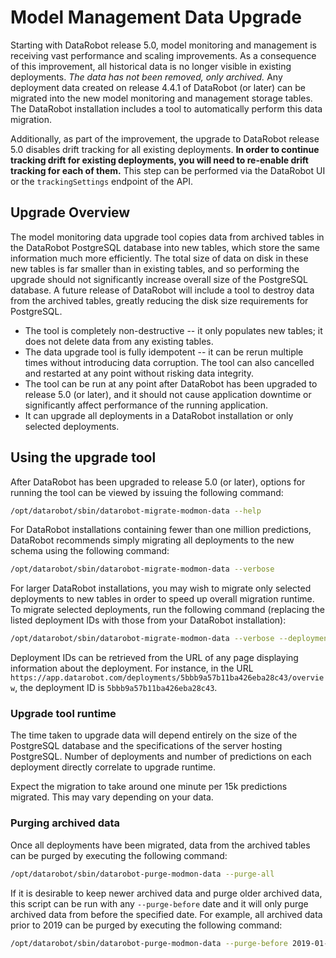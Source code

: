 # Model Management Data Upgrade

Starting with DataRobot release 5.0, model monitoring and management is receiving vast performance
and scaling improvements. As a consequence of this improvement, all historical data is no longer
visible in existing deployments. _The data has not been removed, only archived._ Any deployment data
created on release 4.4.1 of DataRobot (or later) can be migrated into the new model monitoring and
management storage tables. The DataRobot installation includes a tool to automatically perform this
data migration.

Additionally, as part of the improvement, the upgrade to DataRobot release 5.0 disables drift
tracking for all existing deployments. **In order to continue tracking drift for existing
deployments, you will need to re-enable drift tracking for each of them.** This step can be
performed via the DataRobot UI or the `trackingSettings` endpoint of the API.

## Upgrade Overview

The model monitoring data upgrade tool copies data from archived tables in the DataRobot PostgreSQL
database into new tables, which store the same information much more efficiently. The total size of
data on disk in these new tables is far smaller than in existing tables, and so performing the
upgrade should not significantly increase overall size of the PostgreSQL database. A future release
of DataRobot will include a tool to destroy data from the archived tables, greatly reducing the disk
size requirements for PostgreSQL.

* The tool is completely non-destructive -- it only populates new tables; it does not delete data from
any existing tables.
* The data upgrade tool is fully idempotent -- it can be rerun multiple times without introducing data
corruption. The tool can also cancelled and restarted at any point without risking data integrity.
* The tool can be run at any point after DataRobot has been upgraded to release 5.0 (or later), and
it should not cause application downtime or significantly affect performance of the running
application.
* It can upgrade all deployments in a DataRobot installation or only selected deployments.

## Using the upgrade tool

After DataRobot has been upgraded to release 5.0 (or later), options for running the tool can be
viewed by issuing the following command:

```bash
/opt/datarobot/sbin/datarobot-migrate-modmon-data --help
```

For DataRobot installations containing fewer than one million predictions, DataRobot recommends
simply migrating all deployments to the new schema using the following command:

```bash
/opt/datarobot/sbin/datarobot-migrate-modmon-data --verbose
```

For larger DataRobot installations, you may wish to migrate only selected deployments to new tables
in order to speed up overall migration runtime. To migrate selected deployments, run the following
command (replacing the listed deployment IDs with those from your DataRobot installation):

```bash
/opt/datarobot/sbin/datarobot-migrate-modmon-data --verbose --deployment-ids 5c756bb09219fd13ad19fe18 5c756bb09219fd13ad19fe19
```

Deployment IDs can be retrieved from the URL of any page displaying information about the
deployment. For instance, in the URL `https://app.datarobot.com/deployments/5bbb9a57b11ba426eba28c43/overview`,
the deployment ID is `5bbb9a57b11ba426eba28c43`.

### Upgrade tool runtime

The time taken to upgrade data will depend entirely on the size of the PostgreSQL database and the
specifications of the server hosting PostgreSQL. Number of deployments and number of predictions on
each deployment directly correlate to upgrade runtime.

Expect the migration to take around one minute per 15k predictions migrated. This may vary depending
on your data.

### Purging archived data

Once all deployments have been migrated, data from the archived tables can be purged by executing
the following command:

```bash
/opt/datarobot/sbin/datarobot-purge-modmon-data --purge-all
```

If it is desirable to keep newer archived data and purge older archived data, this script can be run
with any `--purge-before` date and it will only purge archived data from before the specified date.
For example, all archived data prior to 2019 can be purged by executing the following command:

```bash
/opt/datarobot/sbin/datarobot-purge-modmon-data --purge-before 2019-01-01
```
